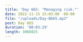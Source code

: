 ```yaml
---
title: 'Day 665: "Managing risk."'
date: 2022-11-15 15:03:00 -08:00
file: "/uploads/Day-B665.mp3"
post: Day 665
duration: '00:03:29'
length: 3066025
---
```


